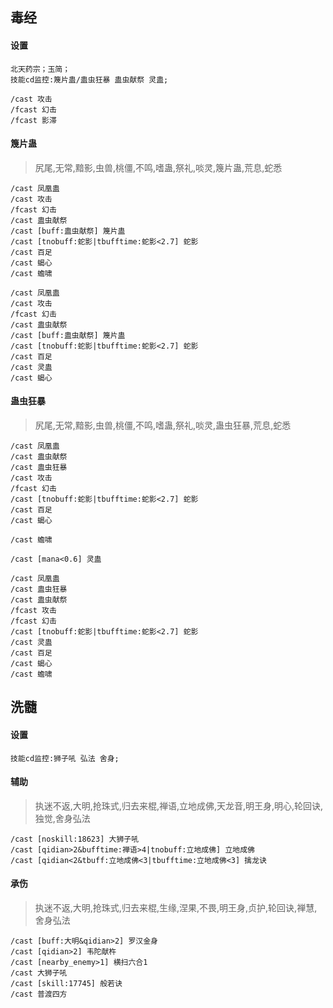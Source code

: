 
## 毒经


#### 设置

```
北天药宗；玉简；
技能cd监控:篾片蛊/蛊虫狂暴 蛊虫献祭 灵蛊;

/cast 攻击
/fcast 幻击
/fcast 影滞
```

#### 篾片蛊

> 尻尾,无常,黯影,虫兽,桃僵,不鸣,嗜蛊,祭礼,啖灵,篾片蛊,荒息,蛇悉

```
/cast 凤凰蛊
/cast 攻击
/fcast 幻击
/cast 蛊虫献祭
/cast [buff:蛊虫献祭] 篾片蛊
/cast [tnobuff:蛇影|tbufftime:蛇影<2.7] 蛇影
/cast 百足
/cast 蝎心
/cast 蟾啸
```

```
/cast 凤凰蛊
/cast 攻击
/fcast 幻击
/cast 蛊虫献祭
/cast [buff:蛊虫献祭] 篾片蛊
/cast [tnobuff:蛇影|tbufftime:蛇影<2.7] 蛇影
/cast 百足
/cast 灵蛊
/cast 蝎心
```


#### 蛊虫狂暴

> 尻尾,无常,黯影,虫兽,桃僵,不鸣,嗜蛊,祭礼,啖灵,蛊虫狂暴,荒息,蛇悉

```
/cast 凤凰蛊
/cast 蛊虫献祭
/cast 蛊虫狂暴
/cast 攻击
/fcast 幻击
/cast [tnobuff:蛇影|tbufftime:蛇影<2.7] 蛇影
/cast 百足
/cast 蝎心

/cast 蟾啸

/cast [mana<0.6] 灵蛊
```

```
/cast 凤凰蛊
/cast 蛊虫狂暴
/cast 蛊虫献祭
/fcast 攻击
/fcast 幻击
/cast [tnobuff:蛇影|tbufftime:蛇影<2.7] 蛇影
/cast 灵蛊
/cast 百足
/cast 蝎心
/cast 蟾啸
```





## 洗髓


#### 设置
```
技能cd监控:狮子吼 弘法 舍身;
```

#### 辅助


> 执迷不返,大明,抢珠式,归去来棍,禅语,立地成佛,天龙音,明王身,明心,轮回诀,独觉,舍身弘法

```
/cast [noskill:18623] 大狮子吼
/cast [qidian>2&bufftime:禅语>4|tnobuff:立地成佛] 立地成佛
/cast [qidian<2&tbuff:立地成佛<3|tbufftime:立地成佛<3] 擒龙诀
```


#### 承伤


> 执迷不返,大明,抢珠式,归去来棍,生缘,涅果,不畏,明王身,贞护,轮回诀,禅慧,舍身弘法


```
/cast [buff:大明&qidian>2] 罗汉金身
/cast [qidian>2] 韦陀献杵
/cast [nearby_enemy>1] 横扫六合1
/cast 大狮子吼
/cast [skill:17745] 般若诀
/cast 普渡四方
```
